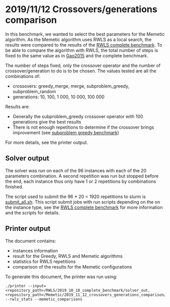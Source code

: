 # 2019/11/12 Crossovers/generations comparison

In this benchmark, we wanted to select the best parameters for the Memetic algorithm. As the Memetic algorithm uses RWLS as a local search, the results were compared to the results of the [RWLS complete benchmark](../../RWLS/2019_10_18_complete_benchmark). To be able to compare the algorithm with RWLS, the total number of steps is fixed to the same value as in [Gao2015](../../References.md) and the complete benchmark.

The number of steps fixed, only the crossover operator and the number of crossover/generation to do is to be chosen. The values tested are all the combinations of:
 - crossovers: greedy_merge, merge, subproblem_greedy, subproblem_random
 - generations: 10, 100, 1 000, 10 000, 100 000

Results are:
 - Generally the subproblem_greedy crossover operator with 100 generations give the best results
 - There is not enough repetitions to determine if the crossover brings improvement (see [subproblem greedy benchmark](../2019_11_14_subproblem_greedy))

For more details, see the printer output.

## Solver output

The solver was run on each of the 96 instances with each of the 20 parameters combination. A second repetition was run but stopped before the end, each instance thus only have 1 or 2 repetitions by combinations finished.

The script used to submit the 96 * 20 = 1920 repetitions to slurm is [submit_all.sh](./scripts/submit_all.sh). This script submit jobs with run scripts depending on the on the instance type, see the [RWLS complete benchmark](../../RWLS/2019_10_18_complete_benchmark) for more information and the scripts for details.

## Printer output

The document contains:
- instances information
- result for the Greedy, RWLS and Memetic algorithms
- statistics for RWLS repetitions
- comparison of the results for the Memetic configurations

To generate this document, the printer was run using:
```
./printer --input=<repository_path>/RWLS/2019_10_18_complete_benchmark/solver_out,<repository_path>/Memetic/2019_11_12_crossovers_generations_comparison/solver_out --rwls_stats --memetic_comparisons
```
